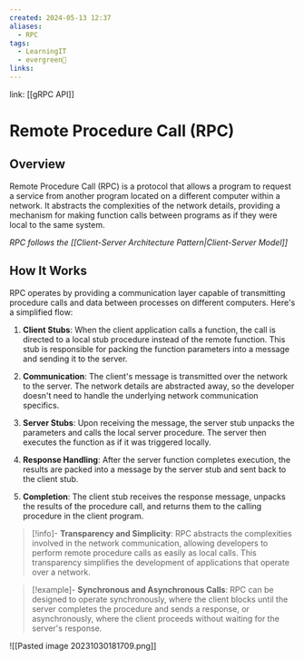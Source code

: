 ```yaml
---
created: 2024-05-13 12:37
aliases:
  - RPC
tags:
  - LearningIT
  - evergreen🌳
links:
---
```


link: [[gRPC API]]

# Remote Procedure Call (RPC)

## Overview

Remote Procedure Call (RPC) is a protocol that allows a program to request a service from another program located on a different computer within a network. It abstracts the complexities of the network details, providing a mechanism for making function calls between programs as if they were local to the same system.

_RPC follows the [[Client-Server Architecture Pattern|Client-Server Model]]_

## How It Works

RPC operates by providing a communication layer capable of transmitting procedure calls and data between processes on different computers. Here's a simplified flow:

1. **Client Stubs**: When the client application calls a function, the call is directed to a local stub procedure instead of the remote function. This stub is responsible for packing the function parameters into a message and sending it to the server.

2. **Communication**: The client's message is transmitted over the network to the server. The network details are abstracted away, so the developer doesn't need to handle the underlying network communication specifics.

3. **Server Stubs**: Upon receiving the message, the server stub unpacks the parameters and calls the local server procedure. The server then executes the function as if it was triggered locally.

4. **Response Handling**: After the server function completes execution, the results are packed into a message by the server stub and sent back to the client stub.

5. **Completion**: The client stub receives the response message, unpacks the results of the procedure call, and returns them to the calling procedure in the client program.

> [!info]-
> **Transparency and Simplicity**: RPC abstracts the complexities involved in the network communication, allowing developers to perform remote procedure calls as easily as local calls. This transparency simplifies the development of applications that operate over a network.

> [!example]-
> **Synchronous and Asynchronous Calls**: RPC can be designed to operate synchronously, where the client blocks until the server completes the procedure and sends a response, or asynchronously, where the client proceeds without waiting for the server's response.

![[Pasted image 20231030181709.png]]
